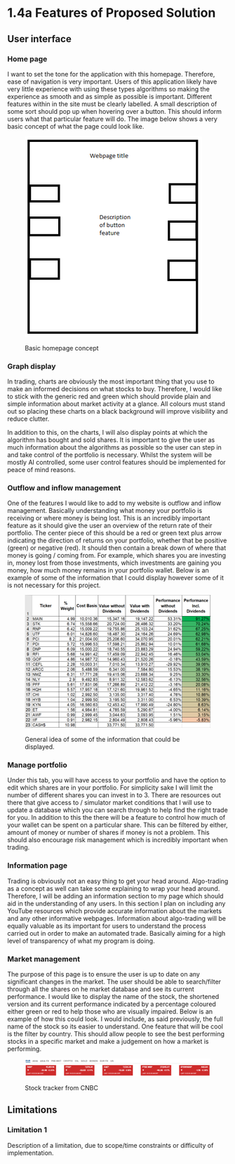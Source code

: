 # 1.4a Features of Proposed Solution

## User interface

### Home page

I want to set the tone for the application with this homepage. Therefore, ease of navigation is very important. Users of this application likely have very little experience with using these types algorithms so making the experience as smooth and as simple as possible is important. Different features within in the site must be clearly labelled. A small description of some sort should pop up when hovering over a button. This should inform users what that particular feature will do. The image below shows a very basic concept of what the page could look like.

<figure><img src="../.gitbook/assets/image (4).png" alt=""><figcaption><p>Basic homepage concept</p></figcaption></figure>

### Graph display

In trading, charts are obviously the most important thing that you use to make an informed decisions on what stocks to buy. Therefore, I would like to stick with the generic red and green which should provide plain and simple information about market activity at a glance. All colours must stand out so placing these charts on a black background will improve visibility and reduce clutter.&#x20;

In addition to this, on the charts, I will also display points at which the algorithm has bought and sold shares. It is important to give the user as much information about the algorithms as possible so the user can step in and take control of the portfolio is necessary. Whilst the system will be mostly AI controlled, some user control features should be implemented for peace of mind reasons.

### Outflow and inflow management

One of the features I would like to add to my website is outflow and inflow management. Basically understanding what money your portfolio is receiving or where money is being lost. This is an incredibly important feature as it should give the user an overview of the return rate of their portfolio. The center piece of this should be a red or green text plus arrow indicating the direction of returns on your portfolio, whether that be positive (green) or negative (red). It should then contain a break down of where that money is going / coming from. For example, which shares you are investing in, money lost from those investments, which investments are gaining you money, how much money remains in your portfolio wallet. Below is an example of some of the information that I could display however some of it is not necessary for this project.

<figure><img src="../.gitbook/assets/image.png" alt=""><figcaption><p>General idea of some of the information that could be displayed.</p></figcaption></figure>

### Manage portfolio

Under this tab, you will have access to your portfolio and have the option to edit which shares are in your portfolio. For simplicity sake I will limit the number of different shares you can invest in to 3. There are resources out there that give access to / simulator market conditions that I will use to update a database which you can search through to help find the right trade for you. In addition to this the there will be a feature to control how much of your wallet can be spent on a particular share. This can be filtered by either, amount of money or number of shares if money is not a problem. This should also encourage risk management which is incredibly important when trading.

### Information page

Trading is obviously not an easy thing to get your head around. Algo-trading as a concept as well can take some explaining to wrap your head around. Therefore, I will be adding an information section to my page which should aid in the understanding of any users. In this section I plan on including any YouTube resources which provide accurate information about the markets and any other informative webpages. Information about algo-trading will be equally valuable as its important for users to understand the process carried out in order to make an automated trade. Basically aiming for a high level of transparency of what my program is doing.

### Market management

The purpose of this page is to ensure the user is up to date on any significant changes in the market. The user should be able to search/filter through all the shares on he market database and see its current performance. I would like to display the name of the stock, the shortened version and its current performance indicated by a percentage coloured either green or red to help those who are visually impaired. Below is an example of how this could look. I would include, as said previously, the full name of the stock so its easier to understand. One feature that will be cool is the filter by country. This should allow people to see the best performing stocks in a specific market and make a judgement on how a market is performing.

<figure><img src="../.gitbook/assets/image (2).png" alt=""><figcaption><p>Stock tracker from CNBC</p></figcaption></figure>

## Limitations

### Limitation 1

Description of a limitation, due to scope/time constraints or difficulty of implementation.
